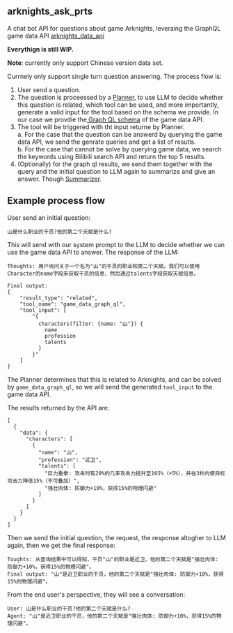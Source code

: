 ## arknights_ask_prts

A chat bot API for questions about game Arknights, leveraing the GraphQL game data API [arknights_data_api](https://github.com/yaokai1117/arknights_data_api)  

**Everythign is still WIP.**

**Note**: currently only support Chinese version data set.  

Currnely only support single turn question answering. The process flow is:
1. User send a question.
2. The question is proceessed by a [Planner](https://github.com/yaokai1117/arknights_ask_prts/blob/main/planner.py), to use LLM to decide whether this question is related, which tool can be used, and more importantly, generate a valid input for the tool based on the schema we provide. In our case we provdie the[ Graph QL schema](https://github.com/yaokai1117/arknights_data_api/blob/main/graphql_api/schema.graphql) of the game data API.
3. The tool will be triggered with tht input returne by Planner.   
a. For the case that the question can be answerd by querying the game data API, we send the genrate queries and get a list of resutls.  
b. For the case that cannot be solve by querying game data, we search the keywords using Bilibili search API and return the top 5 results.  
4. (Optionally) for the graph ql results, we send them together with the query and the initial question to LLM again to summarize and give an answer. Though [Summarizer](https://github.com/yaokai1117/arknights_ask_prts/blob/main/summarizer.py).


## Example process flow
User send an initial question: 
```
山是什么职业的干员?他的第二个天赋是什么?
```

This will send with our system prompt to the LLM to decide whether we can use the game data API to answer. The response of the LLM:
```
Thoughts: 用户询问关于一个名为"山"的干员的职业和第二个天赋。我们可以使用Character的name字段来获取干员的信息，然后通过talents字段获取天赋信息。

Final output:
{
    "result_type": "related",
    "tool_name": "game_data_graph_ql",
    "tool_input": [
        "{
          characters(filter: {name: "山"}) {
            name
            profession
            talents
          }
        }"
    ]
}
```

The Planner determines that this is related to Arknights, and can be solved by `game_data_graph_ql`, so we will send the generated `tool_input` to the game data API.

The results returned by the API are:
```
[
  {
    "data": {
      "characters": [
        {
          "name": "山",
          "profession": "近卫",
          "talents": [
            "巨力重拳: 攻击时有20%的几率攻击力提升至165%（+5%），并在3秒内使目标攻击力降低15%（不可叠加）",
            "强壮肉体: 防御力+10%，获得15%的物理闪避"
          ]
        }
      ]
    }
  }
]
```

Then we send the initial question, the request, the response altogher to LLM again, then we get the final response:
```
Toughts: 从查询结果中可以得知，干员"山"的职业是近卫，他的第二个天赋是"强壮肉体: 防御力+10%，获得15%的物理闪避"。
Final output: "山"是近卫职业的干员，他的第二个天赋是"强壮肉体: 防御力+10%，获得15%的物理闪避"。
```

From the end user's perspective, they will see a conversation:
```
User: 山是什么职业的干员?他的第二个天赋是什么?
Agent: "山"是近卫职业的干员，他的第二个天赋是"强壮肉体: 防御力+10%，获得15%的物理闪避"。
```